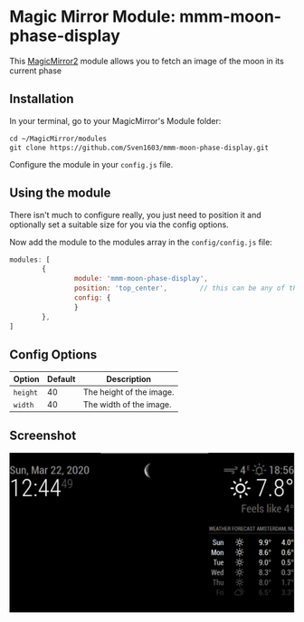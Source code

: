 # Magic Mirror Module: mmm-moon-phase-display
This [MagicMirror2](https://github.com/MichMich/MagicMirror) module allows you to fetch an image of the moon in its current phase

## Installation

In your terminal, go to your MagicMirror's Module folder:
````
cd ~/MagicMirror/modules
git clone https://github.com/Sven1603/mmm-moon-phase-display.git
````

Configure the module in your `config.js` file.

## Using the module

There isn't much to configure really, you just need to position it and optionally set a suitable size for you via the config options.

Now add the module to the modules array in the `config/config.js` file:

````javascript
modules: [
        {
                module: 'mmm-moon-phase-display',
                position: 'top_center',        // this can be any of the regions
                config: {
                }
        },
]
````

## Config Options
| **Option** | **Default** | **Description** |
| --- | --- | --- |
| `height` | 40 | The height of the image. |
| `width` | 40 | The width of the image. |

## Screenshot
![Screenshot](img/screenshot.jpg)